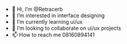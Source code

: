 - 👋 Hi, I’m @Retracerb
- 👀 I’m interested in interface designing 
- 🌱 I’m currently learning ui/ux
- 💞️ I’m looking to collaborate on ui/ux projects 
- 📫 How to reach me 08160894141

<!---
Retracerb/Retracerb is a ✨ special ✨ repository because its `README.md` (this file) appears on your GitHub profile.
You can click the Preview link to take a look at your changes.
--->
